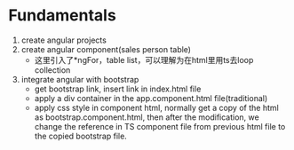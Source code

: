 # Fundamentals

1. create angular projects
2. create angular component(sales person table)
   * 这里引入了*ngFor，table list，可以理解为在html里用ts去loop collection
3. integrate angular with bootstrap
   * get bootstrap link, insert link in index.html file
   * apply a div container in the app.component.html file(traditional)
   * apply css style in component html, normally get a copy of the html as bootstrap.component.html, then after the modification, we change the reference in TS component file from previous html file to the copied bootstrap file.